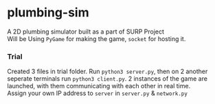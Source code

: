 # plumbing-sim
A 2D plumbing simulator built as a part of SURP Project     
Will be Using `PyGame` for making the game, `socket` for hosting it.

### Trial   
Created 3 files in trial folder. Run `python3 server.py`, then on 2 another seperate terminals run `python3 client.py`. 2 instances of the game are launched, with them communicating with each other in real time.  
Assign your own IP address to `server` in `server.py` &amp; `network.py` 
